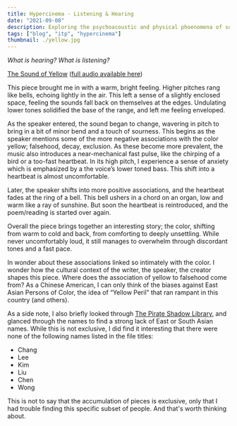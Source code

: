 ```yaml
---
title: Hypercinema - Listening & Hearing
date: "2021-09-08"
description: Exploring the psychoacoustic and physical phoenomena of sound
tags: ["blog", "itp", "hypercinema"]
thumbnail: ./yellow.jpg
---
```


_What is hearing? What is listening?_

[The Sound of Yellow](https://www.notion.so/HC-Week1-35116baa6ed64dd4a05a32b9ac1575ab) ([full audio available here](https://www.notion.so/HC-Week1-35116baa6ed64dd4a05a32b9ac1575ab))

This piece brought me in with a warm, bright feeling. Higher pitches rang like bells, echoing lightly in the air. This left a sense of a slightly enclosed space, feeling the sounds fall back on themselves at the edges. Undulating lower tones solidified the base of the range, and left me feeling enveloped.

As the speaker entered, the sound began to change, wavering in pitch to bring in a bit of minor bend and a touch of sourness. This begins as the speaker mentions some of the more negative associations with the color yellow; falsehood, decay, exclusion. As these become more prevalent, the music also introduces a near-mechanical fast pulse, like the chirping of a bird or a too-fast heartbeat. In its high pitch, I experience a sense of anxiety which is emphasized by a the voice’s lower toned bass. This shift into a heartbeat is almost uncomfortable.

Later, the speaker shifts into more positive associations, and the heartbeat fades at the ring of a bell. This bell ushers in a chord on an organ, low and warm like a ray of sunshine. But soon the heartbeat is reintroduced, and the poem/reading is started over again.

Overall the piece brings together an interesting story; the color, shifting from warm to cold and back, from comforting to deeply unsettling. While never uncomfortably loud, it still manages to overwhelm through discordant tones and a fast pace.

In wonder about these associations linked so intimately with the color. I wonder how the cultural context of the writer, the speaker, the creator shapes this piece. Where does the association of yellow to falsehood come from? As a Chinese American, I can only think of the biases against East Asian Persons of Color, the idea of “Yellow Peril” that ran rampant in this country (and others).

As a side note, I also briefly looked through [The Pirate Shadow Library](https://www.ubu.com/sound/index.html), and glanced through the names to find a strong lack of East or South Asian names. While this is not exclusive, I did find it interesting that there were none of the following names listed in the file titles:

- Chang
- Lee
- Kim
- Liu
- Chen
- Wong

This is not to say that the accumulation of pieces is exclusive, only that I had trouble finding this specific subset of people. And that's worth thinking about.

